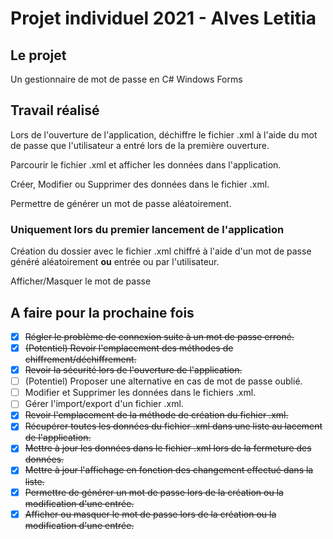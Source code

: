 # Projet individuel 2021 - Alves Letitia

## Le projet

Un gestionnaire de mot de passe en C# Windows Forms

## Travail réalisé

Lors de l'ouverture de l'application, déchiffre le fichier .xml à l'aide du mot de passe que l'utilisateur a entré lors de la première ouverture. 

Parcourir le fichier .xml et afficher les données dans l'application. 

Créer, Modifier ou Supprimer des données dans le fichier .xml. 

Permettre de générer un mot de passe aléatoirement. 

### Uniquement lors du premier lancement de l'application

Création du dossier avec le fichier .xml chiffré à l'aide d'un mot de passe généré aléatoirement **ou** entrée ou par l'utilisateur. 

Afficher/Masquer le mot de passe

## A faire pour la prochaine fois

- [x] ~~Régler le problème de connexion suite à un mot de passe erroné.~~
- [x] ~~(Potentiel) Revoir l'emplacement des méthodes de chiffrement/déchiffrement.~~
- [x] ~~Revoir la sécurité lors de l'ouverture de l'application.~~
- [ ] (Potentiel) Proposer une alternative en cas de mot de passe oublié.
- [ ] Modifier et Supprimer les données dans le fichiers .xml.
- [ ] Gérer l'import/export d'un fichier .xml.
- [x] ~~Revoir l'emplacement de la méthode de création du fichier .xml.~~
- [x] ~~Récupérer toutes les données du fichier .xml dans une liste au lacement de l'application.~~
- [x] ~~Mettre à jour les données dans le fichier .xml lors de la fermeture des données.~~
- [x] ~~Mettre à jour l'affichage en fonction des changement effectué dans la liste.~~
- [x] ~~Permettre de générer un mot de passe lors de la création ou la modification d'une entrée.~~
- [x] ~~Afficher ou masquer le mot de passe lors de la création ou la modification d'une entrée.~~